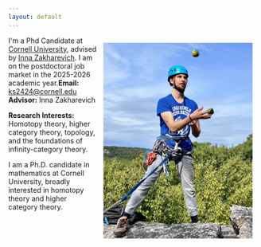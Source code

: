 ```yaml
---
layout: default
---
```


<img src="assets/pictures/jugglingclimbing.jpg" width=300 style="float: right; padding: 10pt">

I'm a Phd Candidate at [Cornell University](https://math.cornell.edu), advised by [Inna Zakharevich](https://pi.math.cornell.edu/~zakh). I am on the postdoctoral job market in the 2025-2026 academic year.**Email:** ks2424@cornell.edu  
**Advisor:** Inna Zakharevich

**Research Interests:**  
Homotopy theory, higher category theory, topology, and the foundations of infinity-category theory.

I am a Ph.D. candidate in mathematics at Cornell University, broadly interested in homotopy theory and higher category theory. 